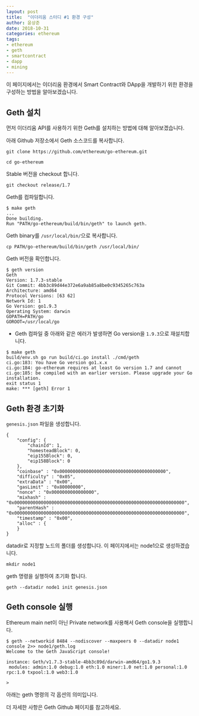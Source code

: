 ```yaml
---
layout: post
title:  "이더리움 스터디 #1 환경 구성"
author: 윤상준
date: 2018-10-31
categories: ethereum
tags:
- ethereum
- geth
- smartcontract
- dapp
- mining
---
```


이 페이지에서는 이더리움 환경에서 Smart Contract와 DApp을 개발하기 위한 환경을 구성하는 방법을 알아보겠습니다.

## Geth 설치

먼저 이더리움 API를 사용하기 위한 Geth를 설치하는 방법에 대해 알아보겠습니다.

아래 Github 저장소에서 Geth 소스코드를 복사합니다.

```
git clone https://github.com/ethereum/go-ethereum.git

cd go-ethereum
```

Stable 버전을 checkout 합니다.

```
git checkout release/1.7
```

Geth를 컴파일합니다.

```
$ make geth
...
Done building.
Run "PATH/go-ethereum/build/bin/geth" to launch geth.
```

Geth binary를 `/usr/local/bin/`으로 복사합니다.

```
cp PATH/go-ethereum/build/bin/geth /usr/local/bin/
```

Geth 버전을 확인합니다.

```
$ geth version
Geth
Version: 1.7.3-stable
Git Commit: 4bb3c89d44e372e6a9ab85a8be0c9345265c763a
Architecture: amd64
Protocol Versions: [63 62]
Network Id: 1
Go Version: go1.9.3
Operating System: darwin
GOPATH=PATH/go
GOROOT=/usr/local/go
```

* Geth 컴파일 중 아래와 같은 에러가 발생하면 Go version을 `1.9.3`으로 재설치합니다.

```
$ make geth
build/env.sh go run build/ci.go install ./cmd/geth
ci.go:183: You have Go version go1.x.x
ci.go:184: go-ethereum requires at least Go version 1.7 and cannot
ci.go:185: be compiled with an earlier version. Please upgrade your Go installation.
exit status 1
make: *** [geth] Error 1
```

## Geth 환경 초기화

`genesis.json` 파일을 생성합니다.

```
{
    "config": {
        "chainId": 1,
        "homesteadBlock": 0,
        "eip155Block": 0,
        "eip158Block": 0
    },
    "coinbase" : "0x0000000000000000000000000000000000000000",
    "difficulty" : "0x05",
    "extraData" : "0x00",
    "gasLimit" : "0x80000000",
    "nonce" : "0x0000000000000000",
    "mixhash" : "0x0000000000000000000000000000000000000000000000000000000000000000",
    "parentHash" : "0x0000000000000000000000000000000000000000000000000000000000000000",
    "timestamp" : "0x00",
    "alloc" : {
    }
}
```

datadir로 지정할 노드의 폴더를 생성합니다.
이 페이지에서는 node1으로 생성하겠습니다.

```
mkdir node1
```

geth 명령을 실행하여 초기화 합니다.

```
geth --datadir node1 init genesis.json
```

## Geth console 실행

Ethereum main net이 아닌 Private network를 사용해서 Geth console을 실행합니다.

```
$ geth --networkid 8484 --nodiscover --maxpeers 0 --datadir node1 console 2>> node1/geth.log
Welcome to the Geth JavaScript console!

instance: Geth/v1.7.3-stable-4bb3c89d/darwin-amd64/go1.9.3
 modules: admin:1.0 debug:1.0 eth:1.0 miner:1.0 net:1.0 personal:1.0 rpc:1.0 txpool:1.0 web3:1.0

>
```

아래는 geth 명령의 각 옵션의 의미입니다.

더 자세한 사항은 Geth Github 페이지를 참고하세요.
